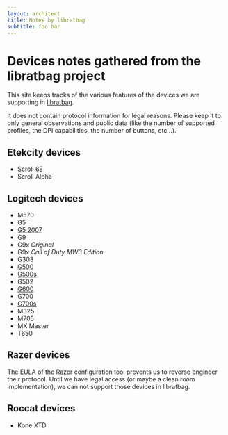 ```yaml
---
layout: architect
title: Notes by libratbag
subtitle: foo bar
---
```


# Devices notes gathered from the libratbag project

This site keeps tracks of the various features of the devices we are supporting
in [libratbag](https://github.com/libratbag/libratbag).

It does not contain protocol information for legal reasons.
Please keep it to only general observations and public data (like the number of
supported profiles, the DPI capabilities, the number of buttons, etc...).

## Etekcity devices
- Scroll 6E
- Scroll Alpha

## Logitech devices
- M570
- G5
- [G5 2007](G5-2007.html)
- G9
- G9x _Original_
- G9x _Call of Duty MW3 Edition_
- G303
- [G500](G500.html)
- [G500s](G500s.html)
- G502
- [G600](G600.html)
- G700
- [G700s](G700s.html)
- M325
- M705
- MX Master
- T650

## Razer devices
The EULA of the Razer configuration tool prevents us to reverse engineer their
protocol. Until we have legal access (or maybe a clean room implementation), we
can not support those devices in libratbag.

## Roccat devices
- Kone XTD
